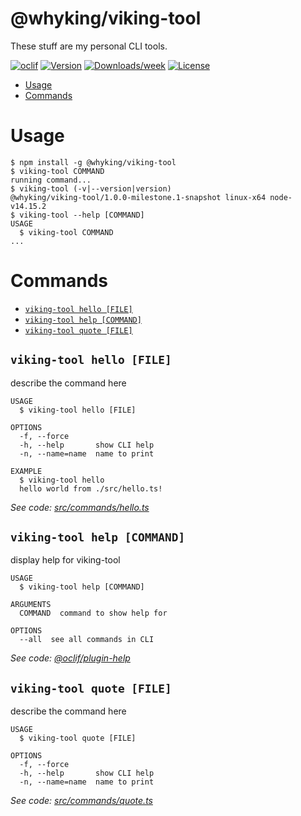 @whyking/viking-tool
====================

These stuff are my personal CLI tools.

[![oclif](https://img.shields.io/badge/cli-oclif-brightgreen.svg)](https://oclif.io)
[![Version](https://img.shields.io/npm/v/@whyking/viking-tool.svg)](https://npmjs.org/package/@whyking/viking-tool)
[![Downloads/week](https://img.shields.io/npm/dw/@whyking/viking-tool.svg)](https://npmjs.org/package/@whyking/viking-tool)
[![License](https://img.shields.io/npm/l/@whyking/viking-tool.svg)](https://github.com/whyking/viking-tool/blob/master/package.json)

<!-- toc -->
* [Usage](#usage)
* [Commands](#commands)
<!-- tocstop -->
# Usage
<!-- usage -->
```sh-session
$ npm install -g @whyking/viking-tool
$ viking-tool COMMAND
running command...
$ viking-tool (-v|--version|version)
@whyking/viking-tool/1.0.0-milestone.1-snapshot linux-x64 node-v14.15.2
$ viking-tool --help [COMMAND]
USAGE
  $ viking-tool COMMAND
...
```
<!-- usagestop -->
# Commands
<!-- commands -->
* [`viking-tool hello [FILE]`](#viking-tool-hello-file)
* [`viking-tool help [COMMAND]`](#viking-tool-help-command)
* [`viking-tool quote [FILE]`](#viking-tool-quote-file)

## `viking-tool hello [FILE]`

describe the command here

```
USAGE
  $ viking-tool hello [FILE]

OPTIONS
  -f, --force
  -h, --help       show CLI help
  -n, --name=name  name to print

EXAMPLE
  $ viking-tool hello
  hello world from ./src/hello.ts!
```

_See code: [src/commands/hello.ts](https://github.com/whyking/viking-tool/blob/v1.0.0-milestone.1-snapshot/src/commands/hello.ts)_

## `viking-tool help [COMMAND]`

display help for viking-tool

```
USAGE
  $ viking-tool help [COMMAND]

ARGUMENTS
  COMMAND  command to show help for

OPTIONS
  --all  see all commands in CLI
```

_See code: [@oclif/plugin-help](https://github.com/oclif/plugin-help/blob/v3.2.1/src/commands/help.ts)_

## `viking-tool quote [FILE]`

describe the command here

```
USAGE
  $ viking-tool quote [FILE]

OPTIONS
  -f, --force
  -h, --help       show CLI help
  -n, --name=name  name to print
```

_See code: [src/commands/quote.ts](https://github.com/whyking/viking-tool/blob/v1.0.0-milestone.1-snapshot/src/commands/quote.ts)_
<!-- commandsstop -->
